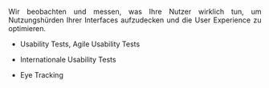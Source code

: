 <p style=text-align:justify>Wir beobachten und messen, was Ihre Nutzer wirklich tun, um Nutzungshürden Ihrer Interfaces aufzudecken und die User Experience zu optimieren.</p>

* Usability Tests, Agile Usability Tests


* Internationale Usability Tests


* Eye Tracking